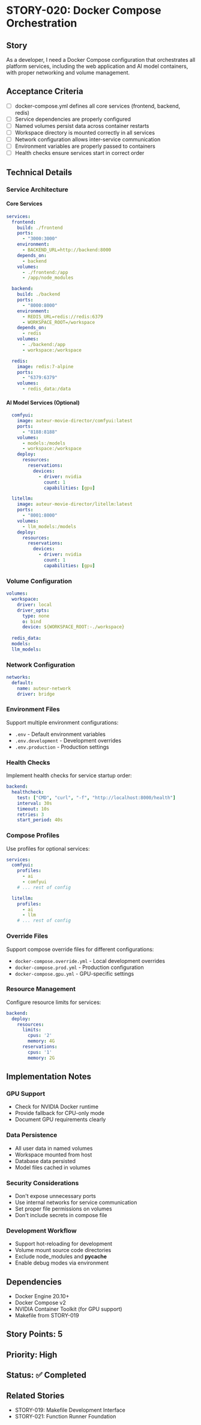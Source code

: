 # STORY-020: Docker Compose Orchestration

## Story
As a developer, I need a Docker Compose configuration that orchestrates all platform services, including the web application and AI model containers, with proper networking and volume management.

## Acceptance Criteria
- [ ] docker-compose.yml defines all core services (frontend, backend, redis)
- [ ] Service dependencies are properly configured
- [ ] Named volumes persist data across container restarts
- [ ] Workspace directory is mounted correctly in all services
- [ ] Network configuration allows inter-service communication
- [ ] Environment variables are properly passed to containers
- [ ] Health checks ensure services start in correct order

## Technical Details

### Service Architecture

#### Core Services
```yaml
services:
  frontend:
    build: ./frontend
    ports:
      - "3000:3000"
    environment:
      - BACKEND_URL=http://backend:8000
    depends_on:
      - backend
    volumes:
      - ./frontend:/app
      - /app/node_modules

  backend:
    build: ./backend
    ports:
      - "8000:8000"
    environment:
      - REDIS_URL=redis://redis:6379
      - WORKSPACE_ROOT=/workspace
    depends_on:
      - redis
    volumes:
      - ./backend:/app
      - workspace:/workspace

  redis:
    image: redis:7-alpine
    ports:
      - "6379:6379"
    volumes:
      - redis_data:/data
```

#### AI Model Services (Optional)
```yaml
  comfyui:
    image: auteur-movie-director/comfyui:latest
    ports:
      - "8188:8188"
    volumes:
      - models:/models
      - workspace:/workspace
    deploy:
      resources:
        reservations:
          devices:
            - driver: nvidia
              count: 1
              capabilities: [gpu]

  litellm:
    image: auteur-movie-director/litellm:latest
    ports:
      - "8001:8000"
    volumes:
      - llm_models:/models
    deploy:
      resources:
        reservations:
          devices:
            - driver: nvidia
              count: 1
              capabilities: [gpu]
```

### Volume Configuration

```yaml
volumes:
  workspace:
    driver: local
    driver_opts:
      type: none
      o: bind
      device: ${WORKSPACE_ROOT:-./workspace}
  
  redis_data:
  models:
  llm_models:
```

### Network Configuration

```yaml
networks:
  default:
    name: auteur-network
    driver: bridge
```

### Environment Files

Support multiple environment configurations:
- `.env` - Default environment variables
- `.env.development` - Development overrides
- `.env.production` - Production settings

### Health Checks

Implement health checks for service startup order:

```yaml
backend:
  healthcheck:
    test: ["CMD", "curl", "-f", "http://localhost:8000/health"]
    interval: 30s
    timeout: 10s
    retries: 3
    start_period: 40s
```

### Compose Profiles

Use profiles for optional services:

```yaml
services:
  comfyui:
    profiles:
      - ai
      - comfyui
    # ... rest of config

  litellm:
    profiles:
      - ai
      - llm
    # ... rest of config
```

### Override Files

Support compose override files for different configurations:
- `docker-compose.override.yml` - Local development overrides
- `docker-compose.prod.yml` - Production configuration
- `docker-compose.gpu.yml` - GPU-specific settings

### Resource Management

Configure resource limits for services:

```yaml
backend:
  deploy:
    resources:
      limits:
        cpus: '2'
        memory: 4G
      reservations:
        cpus: '1'
        memory: 2G
```

## Implementation Notes

### GPU Support
- Check for NVIDIA Docker runtime
- Provide fallback for CPU-only mode
- Document GPU requirements clearly

### Data Persistence
- All user data in named volumes
- Workspace mounted from host
- Database data persisted
- Model files cached in volumes

### Security Considerations
- Don't expose unnecessary ports
- Use internal networks for service communication
- Set proper file permissions on volumes
- Don't include secrets in compose file

### Development Workflow
- Support hot-reloading for development
- Volume mount source code directories
- Exclude node_modules and __pycache__
- Enable debug modes via environment

## Dependencies
- Docker Engine 20.10+
- Docker Compose v2
- NVIDIA Container Toolkit (for GPU support)
- Makefile from STORY-019

## Story Points: 5

## Priority: High

## Status: ✅ Completed

## Related Stories
- STORY-019: Makefile Development Interface
- STORY-021: Function Runner Foundation